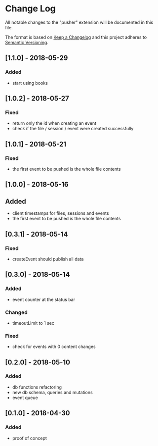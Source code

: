 # Change Log

All notable changes to the "pusher" extension will be documented in this file.

The format is based on [Keep a Changelog](http://keepachangelog.com/en/1.0.0/)
and this project adheres to [Semantic Versioning](http://semver.org/spec/v2.0.0.html).

## [1.1.0] - 2018-05-29

### Added

* start using books

## [1.0.2] - 2018-05-27

### Fixed

* return only the id when creating an event
* check if the file / session / event were created successfully

## [1.0.1] - 2018-05-21

### Fixed

* the first event to be pushed is the whole file contents

## [1.0.0] - 2018-05-16

## Added

* client timestamps for files, sessions and events
* the first event to be pushed is the whole file contents

## [0.3.1] - 2018-05-14

### Fixed

* createEvent should publish all data

## [0.3.0] - 2018-05-14

### Added

* event counter at the status bar

### Changed

* timeoutLimit to 1 sec

### Fixed

* check for events with 0 content changes

## [0.2.0] - 2018-05-10

### Added

* db functions refactoring
* new db schema, queries and mutations
* event queue

## [0.1.0] - 2018-04-30

### Added

* proof of concept
